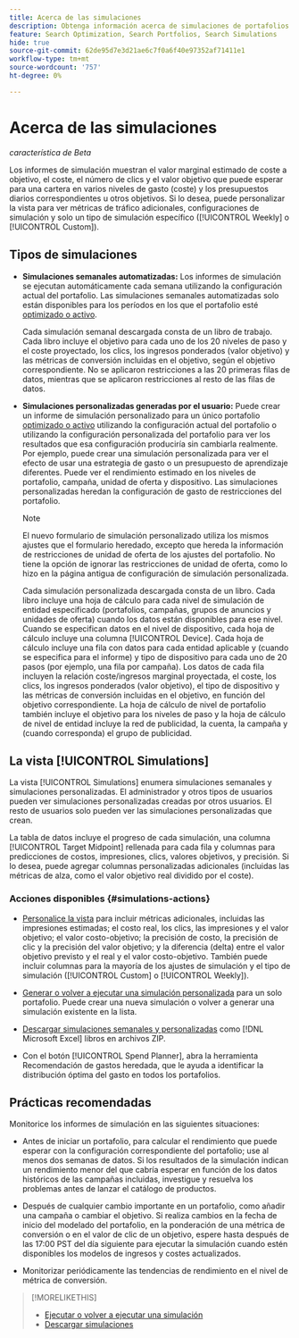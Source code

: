 ```yaml
---
title: Acerca de las simulaciones
description: Obtenga información acerca de simulaciones de portafolios.
feature: Search Optimization, Search Portfolios, Search Simulations
hide: true
source-git-commit: 62de95d7e3d21ae6c7f0a6f40e97352af71411e1
workflow-type: tm+mt
source-wordcount: '757'
ht-degree: 0%

---
```


# Acerca de las simulaciones

*característica de Beta*

Los informes de simulación muestran el valor marginal estimado de coste a objetivo, el coste, el número de clics y el valor objetivo que puede esperar para una cartera en varios niveles de gasto (coste) y los presupuestos diarios correspondientes u otros objetivos. Si lo desea, puede personalizar la vista <!-- add link --> para ver métricas de tráfico adicionales, configuraciones de simulación y solo un tipo de simulación específico ([!UICONTROL Weekly] o [!UICONTROL Custom]).

<!-- Not available as of 6/21/25:
When the portfolio has a daily budget, you can optionally change the portfolio's spend target to any of the spend targets listed in the simulation.
-->

## Tipos de simulaciones

* **Simulaciones semanales automatizadas:** Los informes de simulación se ejecutan automáticamente cada semana utilizando la configuración actual del portafolio. Las simulaciones semanales automatizadas solo están disponibles para los períodos en los que el portafolio esté [optimizado o activo](/help/search-social-commerce/new-ui/manage/portfolios/portfolio-about.md).

  Cada simulación semanal descargada consta de un libro de trabajo. Cada libro incluye el objetivo para cada uno de los 20 niveles de paso y el coste proyectado, los clics, los ingresos ponderados (valor objetivo) y las métricas de conversión incluidas en el objetivo, según el objetivo correspondiente. No se aplicaron restricciones a las 20 primeras filas de datos, mientras que se aplicaron restricciones al resto de las filas de datos.

* **Simulaciones personalizadas generadas por el usuario:** Puede crear un informe de simulación personalizado para un único portafolio [optimizado o activo](/help/search-social-commerce/new-ui/manage/portfolios/portfolio-about.md) utilizando la configuración actual del portafolio o utilizando la configuración personalizada del portafolio para ver los resultados que esa configuración produciría sin cambiarla realmente. Por ejemplo, puede crear una simulación personalizada para ver el efecto de usar una estrategia de gasto o un presupuesto de aprendizaje diferentes<!-- Not available yet:  , or without considering active constraints on bid units in the portfolio-->. Puede ver el rendimiento estimado en los niveles de portafolio, campaña, unidad de oferta y dispositivo. Las simulaciones personalizadas heredan la configuración de gasto de restricciones del portafolio.

  >[!NOTE]
  >
  > El nuevo formulario de simulación personalizado utiliza los mismos ajustes que el formulario heredado, excepto que hereda la información de restricciones de unidad de oferta de los ajustes del portafolio. No tiene la opción de ignorar las restricciones de unidad de oferta, como lo hizo en la página antigua de configuración de simulación personalizada.

  Cada simulación personalizada descargada consta de un libro. Cada libro incluye una hoja de cálculo para cada nivel de simulación de entidad especificado (portafolios, campañas, grupos de anuncios y unidades de oferta) cuando los datos están disponibles para ese nivel. Cuando se especifican datos en el nivel de dispositivo, cada hoja de cálculo incluye una columna [!UICONTROL Device]. Cada hoja de cálculo incluye una fila con datos para cada entidad aplicable y (cuando se especifica para el informe) y tipo de dispositivo para cada uno de 20 pasos (por ejemplo, una fila por campaña). Los datos de cada fila incluyen la relación coste/ingresos marginal proyectada, el coste, los clics, los ingresos ponderados (valor objetivo), el tipo de dispositivo y las métricas de conversión incluidas en el objetivo, en función del objetivo correspondiente. La hoja de cálculo de nivel de portafolio también incluye el objetivo para los niveles de paso y la hoja de cálculo de nivel de entidad incluye la red de publicidad, la cuenta, la campaña y (cuando corresponda) el grupo de publicidad.   <!-- I don't see a Bid Units tab when specified; clarify when it is and isn't included -->

## La vista [!UICONTROL Simulations]

La vista [!UICONTROL Simulations] enumera simulaciones semanales y simulaciones personalizadas. El administrador y otros tipos de usuarios <!-- Verify which --> pueden ver simulaciones personalizadas creadas por otros usuarios. El resto de usuarios solo pueden ver las simulaciones personalizadas que crean.

La tabla de datos incluye el progreso de cada simulación, una columna [!UICONTROL Target Midpoint] rellenada para cada fila y columnas para predicciones de costos, impresiones, clics, valores objetivos, y precisión. Si lo desea, puede agregar columnas personalizadas adicionales (incluidas las métricas de alza, como el valor objetivo real dividido por el coste).

### Acciones disponibles {#simulations-actions}

* [Personalice la vista](/help/search-social-commerce/common-tasks/data-views/custom-default-views-manage.md) para incluir métricas adicionales, incluidas las impresiones estimadas; el costo real, los clics, las impresiones y el valor objetivo; el valor costo-objetivo; la precisión de costo, la precisión de clic y la precisión del valor objetivo; y la diferencia (delta) entre el valor objetivo previsto y el real y el valor costo-objetivo. También puede incluir columnas para la mayoría de los ajustes de simulación y el tipo de simulación ([!UICONTROL Custom] o [!UICONTROL Weekly]).

* [Generar o volver a ejecutar una simulación personalizada](simulation-create.md) para un solo portafolio. Puede crear una nueva simulación o volver a generar una simulación existente en la lista.

* [Descargar simulaciones semanales y personalizadas](simulation-download.md) como [!DNL Microsoft Excel] libros en archivos ZIP.

* Con el botón [!UICONTROL Spend Planner], abra la herramienta Recomendación de gastos heredada, que le ayuda a identificar la distribución óptima del gasto en todos los portafolios.

## Prácticas recomendadas

Monitorice los informes de simulación en las siguientes situaciones:

* Antes de iniciar un portafolio, para calcular el rendimiento que puede esperar con la configuración correspondiente del portafolio; use al menos dos semanas de datos. Si los resultados de la simulación indican un rendimiento menor del que cabría esperar en función de los datos históricos de las campañas incluidas, investigue y resuelva los problemas antes de lanzar el catálogo de productos.

* Después de cualquier cambio importante en un portafolio, como añadir una campaña o cambiar el objetivo. Si realiza cambios en la fecha de inicio del modelado del portafolio, en la ponderación de una métrica de conversión o en el valor de clic de un objetivo, espere hasta después de las 17:00 PST del día siguiente para ejecutar la simulación cuando estén disponibles los modelos de ingresos y costes actualizados.

* Monitorizar periódicamente las tendencias de rendimiento en el nivel de métrica de conversión.

>[!MORELIKETHIS]
>
>* [Ejecutar o volver a ejecutar una simulación](simulation-create.md)
>* [Descargar simulaciones](simulation-download.md)

